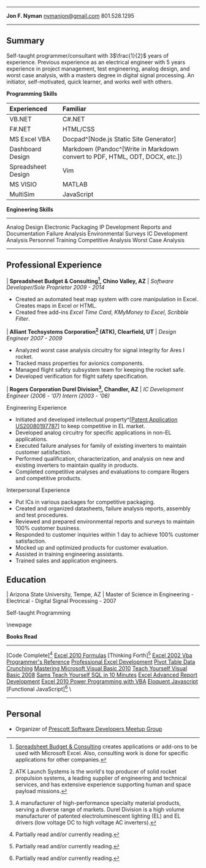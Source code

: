 -----------------------    -----------------------
**Jon F. Nyman**              <nymanjon@gmail.com>
                                      801.528.1295
-----------------------    -----------------------

## Summary

Self-taught programmer/consultant with 3$\frac{1}{2}$ years of experience. Previous experience as an electrical engineer with 5 years experience in project management, test engineering, analog design, and worst case analysis, with a masters degree in digital signal processing. An initiator, self-motivated, quick learner, and works well with others.

**Programming Skills**

Experienced         |Familiar
:-------------------|:-------------------
VB.NET              |C#.NET
F#.NET              |HTML/CSS
MS Excel VBA        |Docpad^[Node.js Static Site Generator]
Dashboard Design    |Markdown (Pandoc^[Write in Markdown convert to PDF, HTML, ODT, DOCX, etc.])
Spreadsheet Design  |Vim
MS VISIO            |MATLAB
MultiSim            |JavaScript

**Engineering Skills**

----------------------      ----------------------
Analog Design               Electronic Packaging
IP Development              Reports and Documentation
Failure Analysis            Environmental Surveys
IC Development Analysis     Personnel Training
Competitive Analysis        Worst Case Analysis
----------------------      ----------------------

## Professional Experience

| **Spreadsheet Budget & Consulting[^budget], Chino Valley, AZ**
| *Software Developer/Sole Proprietor 2009 - 2014*

[^budget]: [Spreadsheet Budget & Consulting](www.SpreadsheetBudget.com) creates applications or add-ons to be used with Microsoft Excel. Also, consulting work is done for specific applications for other companies.

- Created an automated heat map system with core manipulation in Excel. Creates maps in Excel or HTML.
- Created free add-ins *Excel Time Card*, *KMyMoney to Excel*, *Scribble Filter*. 

| **Alliant Techsystems Corporation[^ATK] (ATK), Clearfield, UT**
| *Design Engineer 2007 - 2009*

[^ATK]: ATK Launch Systems is the world's top producer of solid rocket propulsion systems, a leading supplier of engineering and technical services, and has extensive experience supporting human and space payload missions.

- Analyzed worst case analysis circuitry for signal integrity for Ares I rocket.
- Tracked mass properties for avionics components.
- Managed flight safety subsystem team for keeping the rocket safe.
- Developed verification for flight safety specification.

| **Rogers Corporation Durel Division[^durel], Chandler, AZ**
| *IC Development Engineer (2006 - '07) Intern (2003 - '06)*

[^durel]: A manufacturer of high-performance specialty material products, serving a diverse range of markets. Durel Division is a high volume manufacturer of patented electroluminescent lighting (EL) and EL drivers (low voltage DC to high voltage AC inverters).

Engineering Experience

- Initiated and developed intellectual property^[[Patent Application US20080197787](http://www.google.com/patents/US20080197787)] to keep competitive in EL market.
- Developed analog circuitry for specific applications in non-EL applications.
- Executed failure analyses for family of existing inverters to maintain customer satisfaction.
- Performed qualification, characterization, and analysis on new and existing inverters to maintain quality in products.
- Completed competitive analyses and evaluations to compare Rogers and competitive products.

Interpersonal Experience

- Put ICs in various packages for competitive packaging.
- Created and organized datasheets, failure analysis reports, assembly and test procedures.
- Reviewed and prepared environmental reports and surveys to maintain 100% customer business.
- Responded to customer inquiries within 1 day to achieve 100% customer satisfaction.
- Mocked up and optimized products for customer evaluation.
- Assisted in training engineering assistants.
- Trained sales and application engineers.

## Education

| Arizona State University, Tempe, AZ
| Master of Science in Engineering - Electrical - Digital Signal Processing - 2007

Self-taught Programming

\newpage

**Books Read**
----------------------------------------    ----------------------------------------
[Code Complete][^partial]                   [Excel 2010 Formulas]
[Thinking Forth][^partial]                  [Excel 2002 Vba Programmer's Reference]
[Professional Excel Development]            [Pivot Table Data Crunching]
[Mastering Microsoft Visual Basic 2010]     [Teach Yourself Visual Basic 2008]
[Sams Teach Yourself SQL in 10 Minutes]     [Excel Advanced Report Development]
[Excel 2010 Power Programming with VBA]     [Eloquent Javascript] 
[Functional JavaScript][^partial]           \
----------------------------------------    ----------------------------------------

[^partial]: Partially read and/or currently reading.

[Professional Excel Development]: http://www.amazon.com/Professional-Excel-Development-Definitive-Applications/dp/0321508793
[Mastering Microsoft Visual Basic 2010]: http://www.amazon.com/Mastering-Microsoft-Visual-Basic-2010/dp/0470532874
[Excel 2010 Power Programming with VBA]: http://www.amazon.com/Excel-Power-Programming-Spreadsheets-Bookshelf/dp/0470475358
[Code Complete]: http://www.amazon.com/Code-Complete-Practical-Handbook-Construction/dp/0735619670
[Thinking Forth]: http://www.amazon.com/Thinking-Forth-Leo-Brodie/dp/0976458705
[Excel 2010 Formulas]: http://www.amazon.com/Excel-2010-Formulas-Spreadsheets-Bookshelf/dp/0470475366
[Excel Advanced Report Development]: https://www.goodreads.com/book/show/1035746.Excel_Advanced_Report_Development
[Excel 2002 Vba Programmer's Reference]: https://www.goodreads.com/book/show/861942.Excel_2002_Vba_Programmer_s_Reference
[Sams Teach Yourself SQL in 10 Minutes]: https://www.goodreads.com/book/show/173346.Sams_Teach_Yourself_SQL_in_10_Minutes
[Pivot Table Data Crunching]: https://www.goodreads.com/book/show/418165.Pivot_Table_Data_Crunching
[Teach Yourself Visual Basic 2008]: https://www.goodreads.com/book/show/3138810-sams-teach-yourself-visual-basic-2008-in-24-hours
[Eloquent Javascript]: http://eloquentjavascript.net/contents.html
[Functional JavaScript]: http://www.amazon.com/Functional-JavaScript-Introducing-Programming-Underscore-js-ebook/dp/B00D624AQO

## Personal

- Organizer of [Prescott Software Developers Meetup Group](http://prescottprogrammers.com/)
